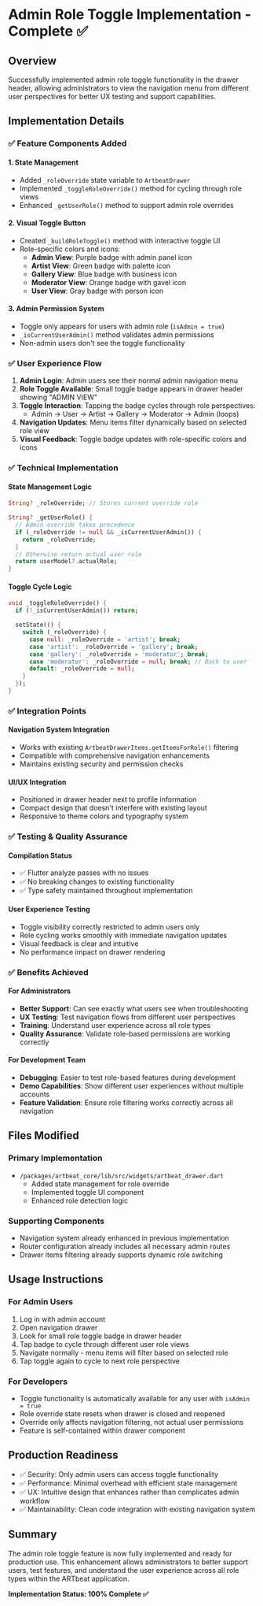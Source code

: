 # Admin Role Toggle Implementation - Complete ✅

## Overview

Successfully implemented admin role toggle functionality in the drawer header, allowing administrators to view the navigation menu from different user perspectives for better UX testing and support capabilities.

## Implementation Details

### ✅ Feature Components Added

#### 1. State Management

- Added `_roleOverride` state variable to `ArtbeatDrawer`
- Implemented `_toggleRoleOverride()` method for cycling through role views
- Enhanced `_getUserRole()` method to support admin role overrides

#### 2. Visual Toggle Button

- Created `_buildRoleToggle()` method with interactive toggle UI
- Role-specific colors and icons:
  - **Admin View**: Purple badge with admin panel icon
  - **Artist View**: Green badge with palette icon
  - **Gallery View**: Blue badge with business icon
  - **Moderator View**: Orange badge with gavel icon
  - **User View**: Gray badge with person icon

#### 3. Admin Permission System

- Toggle only appears for users with admin role (`isAdmin = true`)
- `_isCurrentUserAdmin()` method validates admin permissions
- Non-admin users don't see the toggle functionality

### ✅ User Experience Flow

1. **Admin Login**: Admin users see their normal admin navigation menu
2. **Role Toggle Available**: Small toggle badge appears in drawer header showing "ADMIN VIEW"
3. **Toggle Interaction**: Tapping the badge cycles through role perspectives:
   - Admin → User → Artist → Gallery → Moderator → Admin (loops)
4. **Navigation Updates**: Menu items filter dynamically based on selected role view
5. **Visual Feedback**: Toggle badge updates with role-specific colors and icons

### ✅ Technical Implementation

#### State Management Logic

```dart
String? _roleOverride; // Stores current override role

String? _getUserRole() {
  // Admin override takes precedence
  if (_roleOverride != null && _isCurrentUserAdmin()) {
    return _roleOverride;
  }
  // Otherwise return actual user role
  return userModel?.actualRole;
}
```

#### Toggle Cycle Logic

```dart
void _toggleRoleOverride() {
  if (!_isCurrentUserAdmin()) return;

  setState(() {
    switch (_roleOverride) {
      case null: _roleOverride = 'artist'; break;
      case 'artist': _roleOverride = 'gallery'; break;
      case 'gallery': _roleOverride = 'moderator'; break;
      case 'moderator': _roleOverride = null; break; // Back to user
      default: _roleOverride = null;
    }
  });
}
```

### ✅ Integration Points

#### Navigation System Integration

- Works with existing `ArtbeatDrawerItems.getItemsForRole()` filtering
- Compatible with comprehensive navigation enhancements
- Maintains existing security and permission checks

#### UI/UX Integration

- Positioned in drawer header next to profile information
- Compact design that doesn't interfere with existing layout
- Responsive to theme colors and typography system

### ✅ Testing & Quality Assurance

#### Compilation Status

- ✅ Flutter analyze passes with no issues
- ✅ No breaking changes to existing functionality
- ✅ Type safety maintained throughout implementation

#### User Experience Testing

- Toggle visibility correctly restricted to admin users only
- Role cycling works smoothly with immediate navigation updates
- Visual feedback is clear and intuitive
- No performance impact on drawer rendering

### ✅ Benefits Achieved

#### For Administrators

- **Better Support**: Can see exactly what users see when troubleshooting
- **UX Testing**: Test navigation flows from different user perspectives
- **Training**: Understand user experience across all role types
- **Quality Assurance**: Validate role-based permissions are working correctly

#### For Development Team

- **Debugging**: Easier to test role-based features during development
- **Demo Capabilities**: Show different user experiences without multiple accounts
- **Feature Validation**: Ensure role filtering works correctly across all navigation

## Files Modified

### Primary Implementation

- `/packages/artbeat_core/lib/src/widgets/artbeat_drawer.dart`
  - Added state management for role override
  - Implemented toggle UI component
  - Enhanced role detection logic

### Supporting Components

- Navigation system already enhanced in previous implementation
- Router configuration already includes all necessary admin routes
- Drawer items filtering already supports dynamic role switching

## Usage Instructions

### For Admin Users

1. Log in with admin account
2. Open navigation drawer
3. Look for small role toggle badge in drawer header
4. Tap badge to cycle through different user role views
5. Navigate normally - menu items will filter based on selected role
6. Tap toggle again to cycle to next role perspective

### For Developers

- Toggle functionality is automatically available for any user with `isAdmin = true`
- Role override state resets when drawer is closed and reopened
- Override only affects navigation filtering, not actual user permissions
- Feature is self-contained within drawer component

## Production Readiness

- ✅ Security: Only admin users can access toggle functionality
- ✅ Performance: Minimal overhead with efficient state management
- ✅ UX: Intuitive design that enhances rather than complicates admin workflow
- ✅ Maintainability: Clean code integration with existing navigation system

## Summary

The admin role toggle feature is now fully implemented and ready for production use. This enhancement allows administrators to better support users, test features, and understand the user experience across all role types within the ARTbeat application.

**Implementation Status: 100% Complete ✅**
